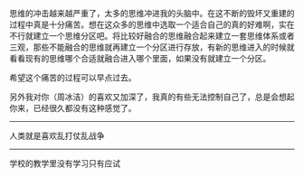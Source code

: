 思维的冲击越来越严重了，太多的思维冲进我的头脑中。在这不断的毁坏又重建的过程中真是十分痛苦。想在这众多的思维中选取一个适合自己的真的好难啊，实在不行就建立一个思维分区吧。将比较好融合的思维融合起来建立一套思维体系或者三观，那些不能融合的思维就再建立一个分区进行存放，有新的思维进入的时候就看看现有的思维哪个合适就融合进入哪个里面，如果没有就建立一个分区。

希望这个痛苦的过程可以早点过去。

另外我对你（周冰洁）的喜欢又加深了，我真的有些无法控制自己了，总是会想起你来，已经很久都没有这种感觉了。
___
人类就是喜欢乱打仗乱战争
___
学校的教学里没有学习只有应试
